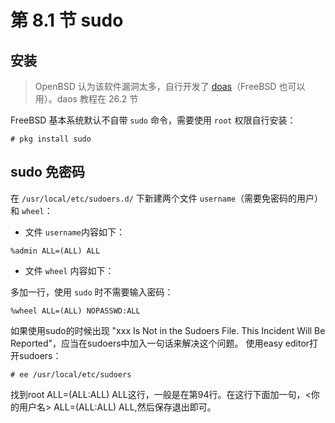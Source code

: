 # 第 8.1 节 sudo

## 安装

> OpenBSD 认为该软件漏洞太多，自行开发了 [doas](https://man.openbsd.org/doas)（FreeBSD 也可以用）。daos 教程在 26.2 节

FreeBSD 基本系统默认不自带 `sudo` 命令，需要使用 `root` 权限自行安装：

```shell-session
# pkg install sudo
```

## sudo 免密码

在 `/usr/local/etc/sudoers.d/` 下新建两个文件 `username`（需要免密码的用户）和 `wheel`：

- 文件 `username`内容如下：

```shell-session
%admin ALL=(ALL) ALL
```

- 文件 `wheel` 内容如下：

多加一行，使用 `sudo` 时不需要输入密码：

```shell-session
%wheel ALL=(ALL) NOPASSWD:ALL
```

如果使用sudo的时候出现 "xxx Is Not in the Sudoers File. This Incident Will Be Reported"，应当在sudoers中加入一句话来解决这个问题。
使用easy editor打开sudoers：
```shell-session
# ee /usr/local/etc/sudoers
```
找到root ALL=(ALL:ALL) ALL这行，一般是在第94行。在这行下面加一句，<你的用户名> ALL=(ALL:ALL) ALL,然后保存退出即可。
